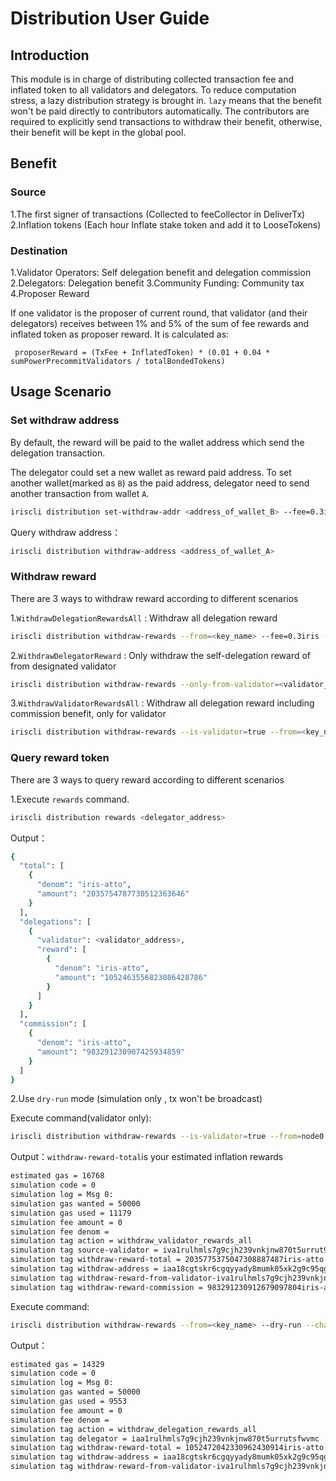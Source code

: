 # Distribution User Guide

## Introduction 

This module is in charge of distributing collected transaction fee and inflated token to all validators and delegators. 
To reduce computation stress, a lazy distribution strategy is brought in. 
`lazy` means that the benefit won't be paid directly to contributors automatically. 
The contributors are required to explicitly send transactions to withdraw their benefit, otherwise, 
their benefit will be kept in the global pool. 

## Benefit

### Source

1.The first signer of transactions (Collected to feeCollector in DeliverTx)
2.Inflation tokens (Each hour Inflate stake token and add it to LooseTokens)

### Destination

1.Validator Operators: Self delegation benefit and delegation commission
2.Delegators: Delegation benefit
3.Community Funding: Community tax
4.Proposer Reward

If one validator is the proposer of current round, that validator (and their delegators) receives between 1% and 5% of the sum of fee rewards and inflated token as proposer reward.
It is calculated as:
```
 proposerReward = (TxFee + InflatedToken) * (0.01 + 0.04 * sumPowerPrecommitValidators / totalBondedTokens)
```

## Usage Scenario

### Set withdraw address

By default, the reward will be paid to the wallet address which send the delegation transaction.

The delegator could set a new wallet as reward paid address. To set another wallet(marked as `B`) as the paid address, delegator need to send another transaction from wallet `A`.

```bash
iriscli distribution set-withdraw-addr <address_of_wallet_B> --fee=0.3iris --from=<key_name_of_ wallet_A> --chain-id=<chain-id>
```  

Query withdraw address：

```bash
iriscli distribution withdraw-address <address_of_wallet_A> 
```
### Withdraw reward 

There are 3 ways to withdraw reward according to different scenarios

1.`WithdrawDelegationRewardsAll` : Withdraw all delegation reward

```bash
iriscli distribution withdraw-rewards --from=<key_name> --fee=0.3iris --chain-id=<chain-id>
```

2.`WithdrawDelegatorReward` : Only withdraw the self-delegation reward of from designated validator

```bash
iriscli distribution withdraw-rewards --only-from-validator=<validator_address>  --from=<key_name> --fee=0.3iris --chain-id=<chain-id>
```

3.`WithdrawValidatorRewardsAll` : Withdraw all delegation reward including commission benefit, only for validator

```bash
iriscli distribution withdraw-rewards --is-validator=true --from=<key_name> --fee=0.3iris --chain-id=<chain-id>
```

### Query reward token

There are 3 ways to query reward according to different scenarios

1.Execute `rewards` command. 

```bash
iriscli distribution rewards <delegator_address>
```

Output：
```bash
{
  "total": [
    {
      "denom": "iris-atto",
      "amount": "2035754787730512363646"
    }
  ],
  "delegations": [
    {
      "validator": <validator_address>,
      "reward": [
        {
          "denom": "iris-atto",
          "amount": "1052463556823086428786"
        }
      ]
    }
  ],
  "commission": [
    {
      "denom": "iris-atto",
      "amount": "983291230907425934859"
    }
  ]
}
```

2.Use `dry-run` mode (simulation only , tx won't be broadcast)

Execute command(validator only):
```bash
iriscli distribution withdraw-rewards --is-validator=true --from=node0 --dry-run --chain-id=irishub-stage --fee=0.3iris --commit
```

Output：`withdraw-reward-total`is your estimated inflation rewards
```bash
estimated gas = 16768
simulation code = 0
simulation log = Msg 0: 
simulation gas wanted = 50000
simulation gas used = 11179
simulation fee amount = 0
simulation fee denom = 
simulation tag action = withdraw_validator_rewards_all
simulation tag source-validator = iva1rulhmls7g9cjh239vnkjnw870t5urrut9cyrxl
simulation tag withdraw-reward-total = 2035775375047308887487iris-atto
simulation tag withdraw-address = iaa18cgtskr6cgqyyady8mumk05xk2g9c95qgw5556
simulation tag withdraw-reward-from-validator-iva1rulhmls7g9cjh239vnkjnw870t5urrut9cyrxl = 1052484144134629789682iris-atto
simulation tag withdraw-reward-commission = 983291230912679097804iris-atto
```

Execute command:
```bash
iriscli distribution withdraw-rewards --from=<key_name> --dry-run --chain-id=<chain-id> --fee=0.3iris --commit
```

Output：
```bash
estimated gas = 14329
simulation code = 0
simulation log = Msg 0: 
simulation gas wanted = 50000
simulation gas used = 9553
simulation fee amount = 0
simulation fee denom = 
simulation tag action = withdraw_delegation_rewards_all
simulation tag delegator = iaa1rulhmls7g9cjh239vnkjnw870t5urrutsfwvmc
simulation tag withdraw-reward-total = 1052472042330962430914iris-atto
simulation tag withdraw-address = iaa18cgtskr6cgqyyady8mumk05xk2g9c95qgw5556
simulation tag withdraw-reward-from-validator-iva1rulhmls7g9cjh239vnkjnw870t5urrut9cyrxl = 1052472042330962430914iris-atto
```